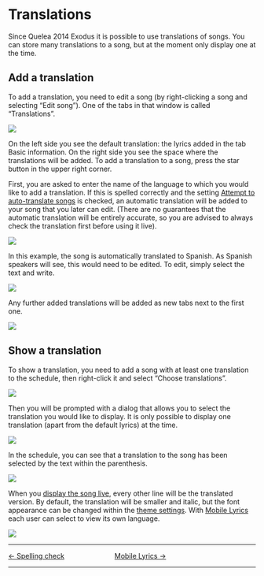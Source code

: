 # Translations

Since Quelea 2014 Exodus it is possible to use translations of songs.
You can store many translations to a song, but at the moment only
display one at the time.

## Add a translation

To add a translation, you need to edit a song (by right-clicking a song
and selecting “Edit song”). One of the tabs in that window is called
“Translations”.

![](Quelea_manual-e-042.png)

On the left side you see the default translation: the lyrics added in
the tab Basic information. On the right side you see the space where the
translations will be added. To add a translation to a song, press the
star button in the upper right corner.

First, you are asked to enter the name of the language to which you
would like to add a translation. If this is spelled correctly and the
setting [Attempt to auto-translate
songs](General_tab#attempt-to-auto-translate-songs "General tab") is
checked, an automatic translation will be added to your song that you
later can edit. (There are no guarantees that the automatic translation
will be entirely accurate, so you are advised to always check the
translation first before using it live).

![](Quelea_manual-e-043.png)

In this example, the song is automatically translated to Spanish. As
Spanish speakers will see, this would need to be edited. To edit, simply
select the text and write.

![](Quelea_manual-e-044.png)

Any further added translations will be added as new tabs next to the
first one.

![](Quelea_manual-e-045.png)

## Show a translation

To show a translation, you need to add a song with at least one
translation to the schedule, then right-click it and select “Choose
translations”.

![](Quelea_manual-e-046.png)

Then you will be prompted with a dialog that allows you to select the
translation you would like to display. It is only possible to display
one translation (apart from the default lyrics) at the time.

![](Quelea_manual-e-047.png)

In the schedule, you can see that a translation to the song has been
selected by the text within the parenthesis.

![](Quelea_manual-e-048.png)

When you [display the song live](Showing_something_live "Showing something live"),
every other line will be the translated version. By default, the
translation will be smaller and italic, but the font appearance can be
changed within the [theme
settings](Themes#setting-up-a-theme "Themes"). With [Mobile
Lyrics](Mobile_Lyrics "Mobile Lyrics") each user can select to view its own
language.

![](Quelea_manual-e-049.jpg)

-----



[← Spelling check](Spelling_check "Spelling check")
&nbsp;&nbsp;&nbsp;&nbsp;&nbsp;&nbsp;&nbsp;&nbsp;&nbsp;&nbsp;&nbsp;&nbsp;&nbsp;&nbsp;&nbsp;&nbsp;&nbsp;&nbsp;&nbsp;&nbsp;&nbsp;&nbsp;&nbsp;&nbsp; [Mobile Lyrics
→](Mobile_Lyrics "Mobile Lyrics")

---

